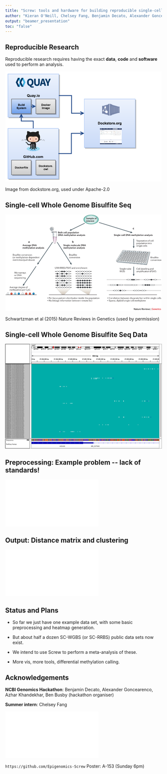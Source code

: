 ```yaml
---
title: "Screw: tools and hardware for building reproducible single-cell epigenomics workflows"
author: "Kieran O'Neill, Chelsey Fang, Benjamin Decato, Alexander Goncearenco, Azhar Khandekar, Ben Busby, Aly Karsan"
output: "beamer_presentation"
toc: "false"
---
```


## Reproducible Research 

Reproducible research requires having the exact **data**, **code** and **software** used to perform an analysis.

![](figures/dockstore_logos.png)

Image from dockstore.org, used under Apache-2.0

## Single-cell Whole Genome Bisulfite Seq 

![](figures/nrg3980-f1.jpg)

Schwartzman et al (2015) Nature Reviews in Genetics (used by permission) 


## Single-cell Whole Genome Bisulfite Seq Data

![](figures/hoxa9_meth.png)


## Preprocessing: Example problem -- lack of standards!

![](figures/data_types.pdf)



## Output: Distance matrix and clustering


![](figures/farlik_heatmap.pdf)


## Status and Plans


- So far we just have one example data set, with some basic preprocessing and heatmap generation. 

- But about half a dozen SC-WGBS (or SC-RRBS) public data sets now exist.
- We intend to use Screw to perform a meta-analysis of these.
- More vis, more tools, differential methylation calling.


## Acknowledgements

**NCBI Genomics Hackathon**: Benjamin Decato, Alexander Goncearenco, Azhar Khandekhar, Ben Busby (hackathon organiser)

**Summer intern**: Chelsey Fang

![](figures/people.pdf)

`https://github.com/Epigenomics-Screw`
Poster: A-153 (Sunday 6pm)
